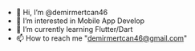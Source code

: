 - 👋 Hi, I’m @demirmertcan46
- 👀 I’m interested in Mobile App Develop
- 🌱 I’m currently learning Flutter/Dart
- 📫 How to reach me "demirmertcan46@gmail.com"

<!---
demirmertcan46/demirmertcan46 is a ✨ special ✨ repository because its `README.md` (this file) appears on your GitHub profile.
You can click the Preview link to take a look at your changes.
--->
